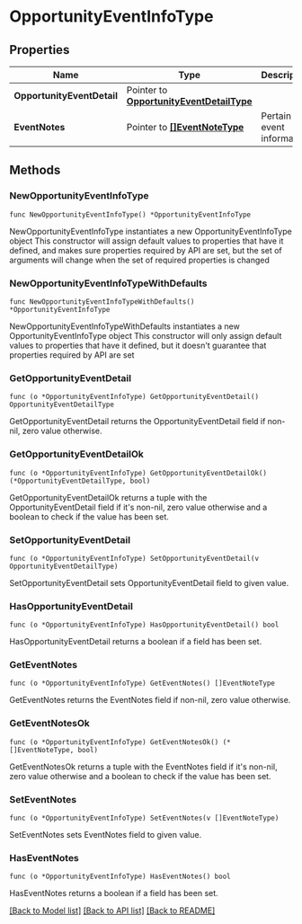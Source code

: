 # OpportunityEventInfoType

## Properties

Name | Type | Description | Notes
------------ | ------------- | ------------- | -------------
**OpportunityEventDetail** | Pointer to [**OpportunityEventDetailType**](OpportunityEventDetailType.md) |  | [optional] 
**EventNotes** | Pointer to [**[]EventNoteType**](EventNoteType.md) | Pertain event information. | [optional] 

## Methods

### NewOpportunityEventInfoType

`func NewOpportunityEventInfoType() *OpportunityEventInfoType`

NewOpportunityEventInfoType instantiates a new OpportunityEventInfoType object
This constructor will assign default values to properties that have it defined,
and makes sure properties required by API are set, but the set of arguments
will change when the set of required properties is changed

### NewOpportunityEventInfoTypeWithDefaults

`func NewOpportunityEventInfoTypeWithDefaults() *OpportunityEventInfoType`

NewOpportunityEventInfoTypeWithDefaults instantiates a new OpportunityEventInfoType object
This constructor will only assign default values to properties that have it defined,
but it doesn't guarantee that properties required by API are set

### GetOpportunityEventDetail

`func (o *OpportunityEventInfoType) GetOpportunityEventDetail() OpportunityEventDetailType`

GetOpportunityEventDetail returns the OpportunityEventDetail field if non-nil, zero value otherwise.

### GetOpportunityEventDetailOk

`func (o *OpportunityEventInfoType) GetOpportunityEventDetailOk() (*OpportunityEventDetailType, bool)`

GetOpportunityEventDetailOk returns a tuple with the OpportunityEventDetail field if it's non-nil, zero value otherwise
and a boolean to check if the value has been set.

### SetOpportunityEventDetail

`func (o *OpportunityEventInfoType) SetOpportunityEventDetail(v OpportunityEventDetailType)`

SetOpportunityEventDetail sets OpportunityEventDetail field to given value.

### HasOpportunityEventDetail

`func (o *OpportunityEventInfoType) HasOpportunityEventDetail() bool`

HasOpportunityEventDetail returns a boolean if a field has been set.

### GetEventNotes

`func (o *OpportunityEventInfoType) GetEventNotes() []EventNoteType`

GetEventNotes returns the EventNotes field if non-nil, zero value otherwise.

### GetEventNotesOk

`func (o *OpportunityEventInfoType) GetEventNotesOk() (*[]EventNoteType, bool)`

GetEventNotesOk returns a tuple with the EventNotes field if it's non-nil, zero value otherwise
and a boolean to check if the value has been set.

### SetEventNotes

`func (o *OpportunityEventInfoType) SetEventNotes(v []EventNoteType)`

SetEventNotes sets EventNotes field to given value.

### HasEventNotes

`func (o *OpportunityEventInfoType) HasEventNotes() bool`

HasEventNotes returns a boolean if a field has been set.


[[Back to Model list]](../README.md#documentation-for-models) [[Back to API list]](../README.md#documentation-for-api-endpoints) [[Back to README]](../README.md)


